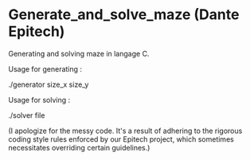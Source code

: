 # Generate_and_solve_maze (Dante Epitech)
Generating and solving maze in langage C.

Usage for generating : 

./generator size_x size_y

Usage for solving :

./solver file

(I apologize for the messy code. It's a result of adhering to the rigorous coding style rules enforced by our Epitech project, which sometimes necessitates overriding certain guidelines.)
